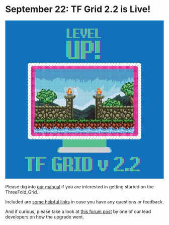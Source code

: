 # September 22: TF Grid 2.2 is Live!

![](img/tfgrid22live.jpg)

Please dig into [our manual](freeflow:intro) if you are interested in getting started on the ThreeFold_Grid.

Included are [some helpful links](sdk:community) in case you have any questions or feedback.

And if curious, please take a look at [this forum post](https://forum.threefold.io/t/tfgrid-2-2-0-release-announce/615/3?u=zaibon) by one of our lead developers on how the upgrade went.